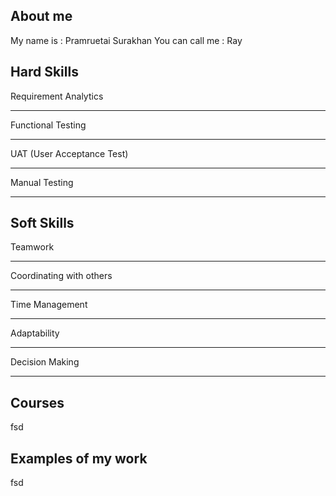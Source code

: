 
## About me
My name is : Pramruetai Surakhan
You can call me : Ray
## Hard Skills
Requirement Analytics

---

Functional Testing

***

UAT (User Acceptance Test)

___

Manual Testing

***

## Soft Skills
Teamwork

---

Coordinating with others

***

Time Management

___

Adaptability

***

Decision Making

***

## Courses
fsd
## Examples of my work
fsd
